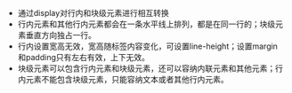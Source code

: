 * 通过display对行内和块级元素进行相互转换
* 行内元素和其他行内元素都会在一条水平线上排列，都是在同一行的；块级元素垂直方向独占一行。
* 行内设置宽高无效，宽高随标签内容变化，可设置line-height；设置margin和padding只有左右有效，上下无效。 
* 块级元素可以包含行内元素和块级元素，还可以容纳内联元素和其他元素；行内元素不能包含块级元素，只能容纳文本或者其他行内元素。